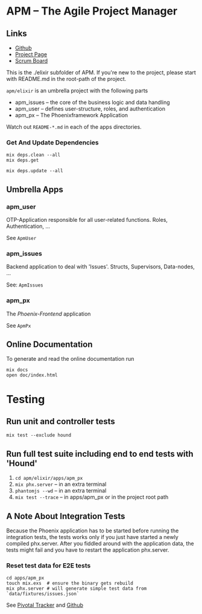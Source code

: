 # APM – The Agile Project Manager

## Links

  * [Github][]
  * [Project Page][]
  * [Scrum Board][]

This is the ./elixir subfolder of APM.
If you're new to the project, please start with README.md in the root-path
of the project.

`apm/elixir` is an umbrella project with the following parts

  * apm_issues – the core of the business logic and data handling
  * apm_user – defines user-structure, roles, and authentication
  * apm_px – The Phoenixframework Application

Watch out `README-*.md` in each of the apps directories.

### Get And Update Dependencies

    mix deps.clean --all
    mix deps.get

    mix deps.update --all

## Umbrella Apps

### apm_user

OTP-Application responsible for all user-related functions.
Roles, Authentication, ...

See `ApmUser`

### apm_issues

Backend application to deal with 'Issues'. 
Structs, Supervisors, Data-nodes, ...

See: `ApmIssues`

### apm_px

The _Phoenix-Frontend_ application

See `ApmPx`

## Online Documentation

To generate and read the online documentation run

    mix docs
    open doc/index.html

# Testing

## Run unit and controller tests

    mix test --exclude hound

## Run full test suite including end to end tests with 'Hound'

  1. `cd apm/elixir/apps/apm_px`
  2. `mix phx.server`     – in an extra terminal
  3. `phantomjs --wd`     – in an extra terminal
  4. `mix test --trace`   – in apps/apm_px or in the project root path


## A Note About Integration Tests

Because the Phoenix application has to be started before running the integration tests,
the tests works only if you just have started a newly compiled phx.server. After you
fiddled around with the application data, the tests might fail and you have to restart
the application phx.server.

### Reset test data for E2E tests

    cd apps/apm_px
    touch mix.exs  # ensure the binary gets rebuild
    mix phx.server # will generate simple test data from `data/fixtures/issues.json`


 See [Pivotal Tracker][] and [Github][]

[Github]: https://github.com/TheProgrammingKitchen/apm
[Pivotal Tracker]: https://www.pivotaltracker.com/n/projects/2079917
[Project Page]: https://theprogrammingkitchen.github.io/apm/
[Scrum Board]: https://app.zenhub.com/workspace/o/theprogrammingkitchen/apm/boards?repos=98336128
